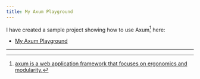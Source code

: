 ```yaml
---
title: My Axum Playground
--- 
```



I have created a sample project showing how to use Axum[^axum] here:

- [My Axum Playground](https://github.com/liweinan/axum-playground)

---

[^axum]: [axum is a web application framework that focuses on ergonomics and modularity.](https://github.com/tokio-rs/axum)
